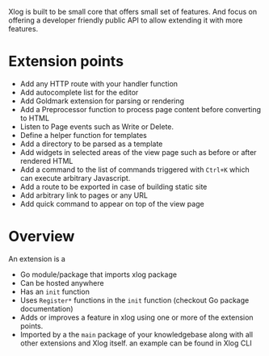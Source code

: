 Xlog is built to be small core that offers small set of features. And focus on offering a developer friendly public API to allow extending it with more features.

# Extension points

- Add any HTTP route with your handler function
- Add autocomplete list for the editor
- Add Goldmark extension for parsing or rendering
- Add a Preprocessor function to process page content before converting to HTML
- Listen to Page events such as Write or Delete.
- Define a helper function for templates
- Add a directory to be parsed as a template
- Add widgets in selected areas of the view page such as before or after rendered HTML
- Add a command to the list of commands triggered with `Ctrl+K` which can execute arbitrary Javascript.
- Add a route to be exported in case of building static site
- Add arbitrary link to pages or any URL
- Add quick command to appear on top of the view page

# Overview

An extension is a 

* Go module/package that imports xlog package
* Can be hosted anywhere
*  Has an `init` function
*  Uses `Register*` functions in the `init` function (checkout Go package documentation)
*  Adds or improves a feature in xlog using one or more of the extension points.
*  Imported by a the `main` package of your knowledgebase along with all other extensions and Xlog itself. an example can be found in Xlog CLI